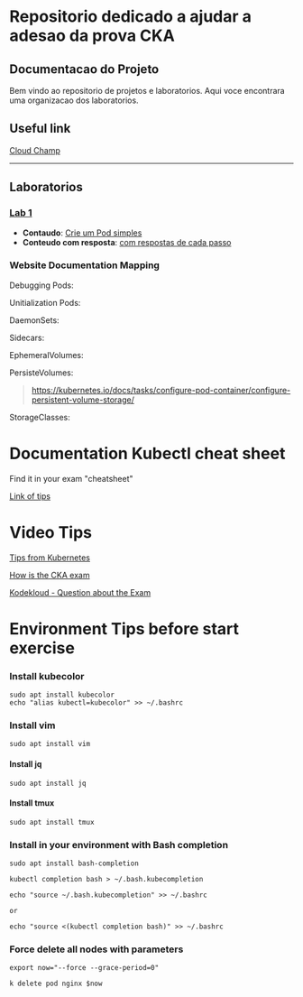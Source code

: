 # Repositorio dedicado a ajudar a adesao da prova CKA

## Documentacao do Projeto

Bem vindo ao repositorio de projetos e laboratorios. Aqui voce encontrara uma organizacao dos laboratorios.

## Useful link

[Cloud Champ](https://cloudchamp.notion.site/How-I-Passed-my-CKA-Exam-55fef633b454438aadc54a7261312ec9)

---

## Laboratorios

### [Lab 1](lab1/README.md)
- **Contaudo**: [Crie um Pod simples](lab1/README.md)
- **Conteudo com resposta**: [com respostas de cada passo](lab1/README_answers.md)

 ### Website Documentation Mapping

Debugging Pods:

Unitialization Pods:

DaemonSets:

Sidecars:

EphemeralVolumes:

PersisteVolumes:
> https://kubernetes.io/docs/tasks/configure-pod-container/configure-persistent-volume-storage/

StorageClasses:

# Documentation Kubectl cheat sheet

Find it in your exam "cheatsheet" 

[Link of tips](https://kubernetes.io/pt-br/docs/reference/kubectl/cheatsheet/)

# Video Tips

[Tips from Kubernetes](https://www.youtube.com/watch?v=lR1-XfWeDcc)

[How is the CKA exam](https://www.youtube.com/watch?v=9UqkWcdy140)

[Kodekloud - Question about the Exam](https://github.com/kodekloudhub/community-faq?tab=readme-ov-file#can-i-use-my-own-bookmarks)

# Environment Tips before start exercise

### Install kubecolor

````shell
sudo apt install kubecolor
echo "alias kubectl=kubecolor" >> ~/.bashrc
````

### Install vim

````shell
sudo apt install vim
````

#### Install jq

````shell
sudo apt install jq
````

#### Install tmux

````shell
sudo apt install tmux
````

### Install in your environment with Bash completion

````shell
sudo apt install bash-completion

kubectl completion bash > ~/.bash.kubecompletion

echo "source ~/.bash.kubecompletion" >> ~/.bashrc

or 

echo "source <(kubectl completion bash)" >> ~/.bashrc

````

### Force delete all nodes with parameters

````shell
export now="--force --grace-period=0"

k delete pod nginx $now
````

